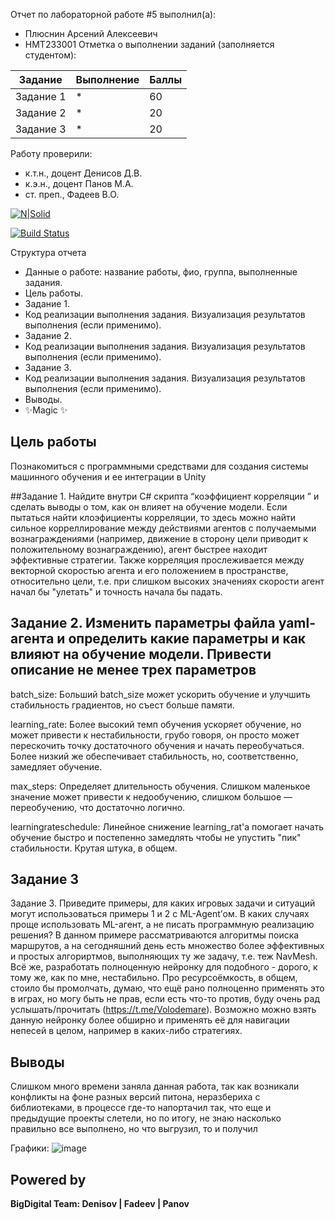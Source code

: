 Отчет по лабораторной работе #5 выполнил(а):
- Плюснин Арсений Алексеевич
- НМТ233001
Отметка о выполнении заданий (заполняется студентом):

| Задание | Выполнение | Баллы |
| ------ | ------ | ------ |
| Задание 1 | * | 60 |
| Задание 2 | * | 20 |
| Задание 3 | * | 20 |


Работу проверили:
- к.т.н., доцент Денисов Д.В.
- к.э.н., доцент Панов М.А.
- ст. преп., Фадеев В.О.

[![N|Solid](https://cldup.com/dTxpPi9lDf.thumb.png)](https://nodesource.com/products/nsolid)

[![Build Status](https://travis-ci.org/joemccann/dillinger.svg?branch=master)](https://travis-ci.org/joemccann/dillinger)

Структура отчета

- Данные о работе: название работы, фио, группа, выполненные задания.
- Цель работы.
- Задание 1.
- Код реализации выполнения задания. Визуализация результатов выполнения (если применимо).
- Задание 2.
- Код реализации выполнения задания. Визуализация результатов выполнения (если применимо).
- Задание 3.
- Код реализации выполнения задания. Визуализация результатов выполнения (если применимо).
- Выводы.
- ✨Magic ✨

## Цель работы
Познакомиться с программными средствами для создания системы машинного обучения и ее интеграции в Unity

##Задание 1. Найдите внутри C# скрипта “коэффициент корреляции ” и сделать выводы о том, как он влияет на обучение модели.
Если пытаться найти клоэфициенты корреляции, то здесь можно найти сильное корреллирование между действиями агентов с получаемыми вознаграждениями (например, движение в сторону цели приводит к положительному вознаграждению), агент быстрее находит эффективные стратегии.
Также корреляция прослеживается между векторной скоростью агента и его положением в пространстве, относительно цели, т.е. при слишком высоких значениях скорости агент начал бы "улетать" и точность начала бы падать.

## Задание 2. Изменить параметры файла yaml-агента и определить какие параметры и как влияют на обучение модели. Привести описание не менее трех параметров

batch_size: Больший batch_size может ускорить обучение и улучшить стабильность градиентов, но съест больше памяти.

learning_rate: Более высокий темп обучения ускоряет обучение, но может привести к нестабильности, грубо говоря, он просто может перескочить точку достаточного обучения и начать переобучаться. Более низкий же обеспечивает стабильность, но, соответственно, замедляет обучение.

max_steps: Определяет длительность обучения. Слишком маленькое значение может привести к недообучению, слишком большое — переобучению, что достаточно логично.

learningrateschedule: Линейное снижение learning_rat'а помогает начать обучение быстро и постепенно замедлять чтобы не упустить "пик" стабильности. Крутая штука, в общем.

## Задание 3
Задание 3. Приведите примеры, для каких игровых задачи и ситуаций могут использоваться примеры 1 и 2 с ML-Agent’ом. В каких случаях проще использовать ML-агент, а не писать программную реализацию решения? 
В данном примере рассматриваются алгоритмы поиска маршрутов, а на сегодняшний день есть множество более эффективных и простых алгориртмов, выполняющих ту же задачу, т.е. теж NavMesh. Всё же, разработать полноценную нейронку для подобного - дорого, к тому же, как по мне, нестабильно. Про ресурсоёмкость, в общем, стоило бы промолчать, думаю, что ещё рано полноценно применять это в играх, но могу быть не прав, если есть что-то против, буду очень рад услышать/прочитать (https://t.me/Volodemare). Возможно можно взять данную нейронку более обширно и применять её для навигации непесей в целом, например в каких-либо стратегиях.
## Выводы
Слишком много времени заняла данная работа, так как возникали конфликты на фоне разных версий питона, неразбериха с библиотеками, в процессе где-то напортачил так, что еще и предыдущие проекты слетели, но по итогу, не знаю насколько правильно все выполнено, но что выгрузил, то и получил

Графики:
![image](https://github.com/user-attachments/assets/1ba99d06-3bf2-4c66-8af3-132ce520a316)


## Powered by

**BigDigital Team: Denisov | Fadeev | Panov**
